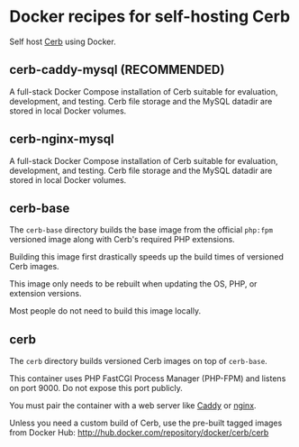 # Docker recipes for self-hosting Cerb

Self host [Cerb](https://cerb.ai/) using Docker.

## cerb-caddy-mysql (RECOMMENDED)

A full-stack Docker Compose installation of Cerb suitable for evaluation, development, and testing. Cerb file storage and the MySQL datadir are stored in local Docker volumes.

## cerb-nginx-mysql

A full-stack Docker Compose installation of Cerb suitable for evaluation, development, and testing. Cerb file storage and the MySQL datadir are stored in local Docker volumes.

## cerb-base

The `cerb-base` directory builds the base image from the official `php:fpm` versioned image along with Cerb's required PHP extensions.

Building this image first drastically speeds up the build times of versioned Cerb images.

This image only needs to be rebuilt when updating the OS, PHP, or extension versions.

Most people do not need to build this image locally.

## cerb

The `cerb` directory builds versioned Cerb images on top of `cerb-base`.

This container uses PHP FastCGI Process Manager (PHP-FPM) and listens on port 9000. Do not expose this port publicly.

You must pair the container with a web server like [Caddy](https://hub.docker.com/_/caddy/) or [nginx](https://hub.docker.com/_/nginx/).

Unless you need a custom build of Cerb, use the pre-built tagged images from Docker Hub: http://hub.docker.com/repository/docker/cerb/cerb